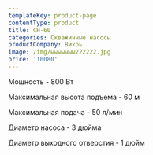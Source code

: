 ```yaml
---
templateKey: product-page
contentType: product
title: СН-60
categories: Скважинные насосы
productCompany: Вихрь
image: /img/ыыыыыыы222222.jpg
price: '10080'
---
```

Мощность - 800 Вт

Максимальная высота подъема - 60 м

Максимальная подача - 50 л/мин

Диаметр насоса - 3 дюйма

Диаметр выходного отверстия - 1 дюйм
